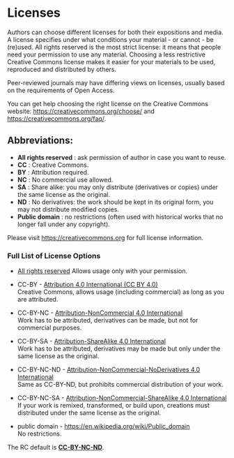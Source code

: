 <a id="licences"></a>


# Licenses

Authors can choose different licenses for both their expositions and media. A license specifies under what conditions
your material - or cannot - be (re)used. All rights reserved is the most strict license: it means that people need your permission to use any material. Choosing a less restrictive Creative Commons license makes it easier for your materials to be used, reproduced and distributed by others.

Peer-reviewed journals may have differing views on licenses, usually based on the requirements of Open Access.

You can get help choosing the right license on the Creative Commons website:
<https://creativecommons.org/choose/> and <https://creativecommons.org/faq/>. 



## __Abbreviations:__

* __All rights reserved__ : ask permission of author in case you want to reuse.
* __CC__ : Creative Commons.
* __BY__ : Attribution required.
* __NC__ : No commercial use allowed.
* __SA__ : Share alike: you may only distribute (derivatives or copies) under the same license as the original.
* __ND__ : No derivatives: the work should be kept in its original form, you may not distribute modified copies.
* __Public domain__ : no restrictions (often used with historical works that no longer fall under any copyright).

Please visit <https://creativecommons.org> for full license information.

### Full List of License Options

* [All rights reserved](https://en.wikipedia.org/wiki/All_rights_reserved) 
Allows usage only with your permission.
  
* CC-BY - [Attribution 4.0 International (CC BY 4.0) ](https://creativecommons.org/licenses/by/4.0/)\
  Creative Commons, allows usage (including commercial) as long as you are attributed.

<!-- * CC-BY-ND - [Attribution-NoDerivatives 4.0 International](https://creativecommons.org/licenses/by-nd/4.0/)\
  Same as CC-BY, but only if the work is used in its original form (and complete). 
   -->

* CC-BY-NC - [Attribution-NonCommercial 4.0 International](https://creativecommons.org/licenses/by-nc/4.0/)\
  Work has to be attributed, derivatives can be made, but not for commercial purposes.

* CC-BY-SA - [Attribution-ShareAlike 4.0 International](https://creativecommons.org/licenses/by-sa/4.0/)\
  Work has to be attributed, derivatives may be made but only under the same license as the original.

* CC-BY-NC-ND - [Attribution-NonCommercial-NoDerivatives 4.0 International](https://creativecommons.org/licenses/by-nc-nd/4.0/)\
  Same as CC-BY-ND, but prohibits commercial distribution of your work.
  

* CC-BY-NC-SA - [Attribution-NonCommercial-ShareAlike 4.0 International](https://creativecommons.org/licenses/by-nc-sa/4.0/)\
  If your work is remixed, transformed, or build upon, creations must distributed under the same license as the original. 

* public domain - <https://en.wikipedia.org/wiki/Public_domain>\
  No restrictions.


The RC default is [__CC-BY-NC-ND__](https://creativecommons.org/licenses/by-nc-nd/4.0/).


